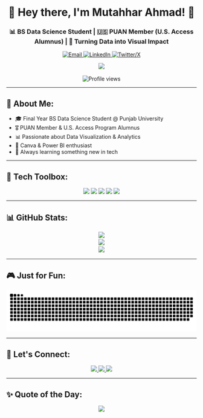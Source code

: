 <!-- HEADER -->
<h1 align="center">💫 Hey there, I'm Mutahhar Ahmad! 👋</h1>
<h3 align="center">📊 BS Data Science Student | 🇺🇸 PUAN Member (U.S. Access Alumnus) | 🎯 Turning Data into Visual Impact</h3>

<p align="center">
  <a href="mailto:mutahharbhutta3000@gmail.com">
    <img src="https://img.shields.io/badge/Gmail-%23D14836.svg?style=for-the-badge&logo=gmail&logoColor=white" alt="Email" />
  </a>
  <a href="https://linkedin.com/in/mutahhar-ahmad-28943a36a">
    <img src="https://img.shields.io/badge/LinkedIn-%230077B5.svg?style=for-the-badge&logo=linkedin&logoColor=white" alt="LinkedIn" />
  </a>
  <a href="https://x.com/mutahharbhutta">
    <img src="https://img.shields.io/badge/X-black.svg?style=for-the-badge&logo=X&logoColor=white" alt="Twitter/X" />
  </a>
</p>

<p align="center">
  <img src="https://readme-typing-svg.demolab.com/?lines=📚+Lifelong+Learner;💡+Creative+Problem+Solver;📈+Future+Data+Scientist;&center=true&width=500&height=45" />
</p>

<p align="center">
  <img src="https://komarev.com/ghpvc/?username=mutahharbhutta&style=for-the-badge&color=yellow" alt="Profile views" />
</p>

---

## 🌟 About Me:
- 🎓 Final Year BS Data Science Student @ Punjab University
- 🎖️ PUAN Member & U.S. Access Program Alumnus
- 📊 Passionate about Data Visualization & Analytics
- 🎨 Canva & Power BI enthusiast
- 🧠 Always learning something new in tech

---

## 💼 Tech Toolbox:
<p align="center">
  <img src="https://img.shields.io/badge/C-%2300599C.svg?style=for-the-badge&logo=c&logoColor=white" />
  <img src="https://img.shields.io/badge/C++-%2300599C.svg?style=for-the-badge&logo=c%2B%2B&logoColor=white" />
  <img src="https://img.shields.io/badge/Python-3670A0?style=for-the-badge&logo=python&logoColor=ffdd54" />
  <img src="https://img.shields.io/badge/Canva-%2300C4CC.svg?style=for-the-badge&logo=Canva&logoColor=white" />
  <img src="https://img.shields.io/badge/Power_BI-F2C811?style=for-the-badge&logo=powerbi&logoColor=black" />
</p>

---

## 📊 GitHub Stats:
<div align="center">
  <img src="https://github-readme-stats.vercel.app/api?username=mutahharbhutta&theme=tokyonight&hide_border=true&show_icons=true" />
  <br/>
  <img src="https://streak-stats.demolab.com?user=mutahharbhutta&theme=tokyonight&hide_border=true&date_format=j%20M%5B%20Y%5D" />
  <br/>
  <img src="https://github-readme-stats.vercel.app/api/top-langs/?username=mutahharbhutta&layout=compact&theme=tokyonight&hide_border=true" />
</div>

---

## 🎮 Just for Fun:

<div align="center">
  <img src="https://raw.githubusercontent.com/platane/snk/output/github-contribution-grid-snake.svg" alt="Snake animation" />
</div>

---

## 🔗 Let's Connect:

<p align="center">
  <a href="mailto:mutahharbhutta3000@gmail.com">
    <img src="https://img.shields.io/badge/Email-D14836?logo=gmail&logoColor=white&style=for-the-badge" />
  </a>
  <a href="https://linkedin.com/in/mutahhar-ahmad-28943a36a">
    <img src="https://img.shields.io/badge/LinkedIn-blue?logo=linkedin&logoColor=white&style=for-the-badge" />
  </a>
  <a href="https://x.com/mutahharbhutta">
    <img src="https://img.shields.io/badge/X-black?logo=x&logoColor=white&style=for-the-badge" />
  </a>
</p>

---

## ✨ Quote of the Day:

<p align="center">
  <img src="https://quotes-github-readme.vercel.app/api?type=horizontal&theme=light" />
</p>

